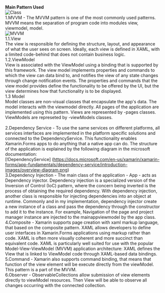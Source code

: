 **Main Pattern Used**
<br>
![Class](https://raw.githubusercontent.com/StuckInTheCode/I_have_a_plan/master/documents/uml_diagrams/ClassDiagram/ClassDiagramPatterns.png)
</br>
1.MVVM - The MVVM pattern is one of the most commonly used patterns. MVVM means the separation of program code into modules view, viewmodel, model.
<br>
![MVVM](https://docs.microsoft.com/en-us/xamarin/xamarin-forms/enterprise-application-patterns/mvvm-images/mvvm.png)
</br>
1.1.View<br>
The view is responsible for defining the structure, layout, and appearance of what the user sees on screen. Ideally, each view is defined in XAML, with a limited code-behind that does not contain business logic.</br>
1.2.ViewModel<br>
View is associated with the ViewModel using a binding that is supported by this framework. The view model implements properties and commands to which the view can data bind to, and notifies the view of any state changes through change notification events. The properties and commands that the view model provides define the functionality to be offered by the UI, but the view determines how that functionality is to be displayed.</br>
1.3 Model <br>
Model classes are non-visual classes that encapsulate the app's data. The model interacts with the viewmodel directly.
All pages of the application are implemented using this pattern. Views are represented by -pages classes. ViewModels are represeted by -viewModels classes.</br><br>
2.Dependency Service - To use the same services on different platforms, all services interfaces are implemented in the platform specific solutions and connected to the DependencyService. This functionality enables Xamarin.Forms apps to do anything that a native app can do. 
The structure of the application is explained by the following diagram in the microsoft documentation:
<br>
[!DependencyService] (https://docs.microsoft.com/en-us/xamarin/xamarin-forms/app-fundamentals/dependency-service/introduction-images/overview-diagram.png)
<br>
3.Dependency Injection - The main class of the application - App - acts as Dependency injector. Dependency injection is a specialized version of the Inversion of Control (IoC) pattern, where the concern being inverted is the process of obtaining the required dependency. With dependency injection, another class is responsible for injecting dependencies into an object at runtime. Commonly and in my implementation, dependency injector create a new instance of a class and pass the dependency through the constructor to add it to the instance. For example, Navigation of the page and project manager instance are injected to the mainappviewmodel by the app class. <br>
4.Composite - Xamarin supports page creation with xaml markup language, that based on the composite pattern. XAML allows developers to define user interfaces in Xamarin.Forms applications using markup rather than code. XAML is often more visually coherent and more succinct than equivalent code. XAML is particularly well suited for use with the popular Model-View-ViewModel (MVVM) application architecture: XAML defines the View that is linked to ViewModel code through XAML-based data bindings.<br>
5.Command - Xamarin also supports command binding, that means that function of the view element will be execute directly from the viewModel. This pattern is a part of the MVVM. <br>
6.Observer - ObservableCollections allow submission of view elements directly to viewModel resources. Then View will be able to observe all changes occurring with the connected collection. <br>
